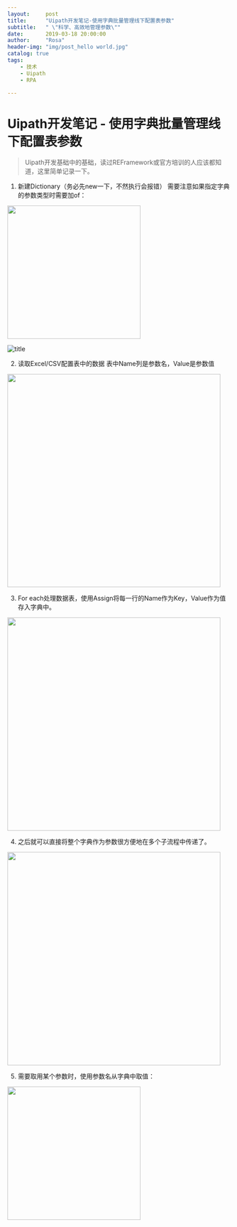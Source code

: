 ```yaml
---
layout:     post
title:      "Uipath开发笔记-使用字典批量管理线下配置表参数"
subtitle:   " \"科学、高效地管理参数\""
date:       2019-03-18 20:00:00
author:     "Rosa"
header-img: "img/post_hello world.jpg"
catalog: true
tags:
    - 技术
    - Uipath
    - RPA

---
```



# Uipath开发笔记 - 使用字典批量管理线下配置表参数

> Uipath开发基础中的基础，读过REFramework或官方培训的人应该都知道，这里简单记录一下。
> 


1. 新建Dictionary（务必先new一下，不然执行会报错）
需要注意如果指定字典的参数类型时需要加of：

<img src="https://i.loli.net/2019/04/17/5cb6900c3c47e.png" width="300">

[^_^]: 
   ![title](https://i.loli.net/2019/04/17/5cb6900c3c47e.png)

2. 读取Excel/CSV配置表中的数据
表中Name列是参数名，Value是参数值

<img src="https://i.loli.net/2019/04/16/5cb576de86556.png" width="480">

[^_^]: 
    ![title](https://i.loli.net/2019/04/16/5cb576de86556.png)
3. For each处理数据表，使用Assign将每一行的Name作为Key，Value作为值存入字典中。

<img src="https://i.loli.net/2019/04/16/5cb57772560a1.png" width="480">

[^_^]: 
    ![title](https://i.loli.net/2019/04/16/5cb57772560a1.png)
4. 之后就可以直接将整个字典作为参数很方便地在多个子流程中传递了。

<img src="https://i.loli.net/2019/04/16/5cb5778e08d38.png" width="480">

[^_^]: 
    ![title](https://i.loli.net/2019/04/16/5cb5778e08d38.png)

5. 需要取用某个参数时，使用参数名从字典中取值：

<img src="https://i.loli.net/2019/04/16/5cb577ece564a.png" width="300">

[^_^]: 
    ![title](https://i.loli.net/2019/04/16/5cb577ece564a.png)
